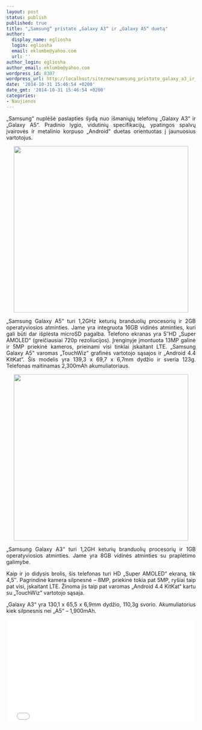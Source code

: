```yaml
---
layout: post
status: publish
published: true
title: "„Samsung“ pristato „Galaxy A3“ ir „Galaxy A5“ duetą"
author:
  display_name: egliosha
  login: egliosha
  email: eklumbe@yahoo.com
  url: ''
author_login: egliosha
author_email: eklumbe@yahoo.com
wordpress_id: 8307
wordpress_url: http://localhost/site/new/samsung_pristato_galaxy_a3_ir_galaxy_a5_dueta/
date: '2014-10-31 15:46:54 +0200'
date_gmt: '2014-10-31 15:46:54 +0200'
categories:
- Naujienos
---
```

<p style="text-align: justify;">
	&bdquo;Samsung&ldquo; nuplė&scaron;ė paslapties &scaron;ydą nuo i&scaron;maniųjų telefonų &bdquo;Galaxy A3&ldquo; ir &bdquo;Galaxy A5&ldquo;. Pradinio lygio, vidutinių specifikacijų, ypatingos spalvų įvairovės ir metalinio korpuso &bdquo;Android&ldquo; duetas orientuotas į jaunuosius vartotojus.</p>
<p style="text-align: center;">
	<a href="http://technews.lt/userfiles/samsung galaxy a5.jpg"><img alt="" src="http://technews.lt/userfiles/samsung galaxy a5.jpg" style="width: 464px; height: 443px;" /></a></p>
<p style="text-align: justify;">
	&bdquo;Samsung Galaxy A5&ldquo; turi 1,2GHz keturių branduolių procesorių ir 2GB operatyviosios atminties. Jame yra integruota 16GB vidinės atminties, kuri gali būti dar i&scaron;plėsta microSD pagalba. Telefono ekranas yra 5&Prime;HD &bdquo;Super AMOLED&ldquo; (greičiausiai 720p rezoliucijos). Įrenginyje įmontuota 13MP galinė ir 5MP priekinė kameros, prieinami visi tinklai įskaitant LTE. &bdquo;Samsung Galaxy A5&ldquo; varomas &bdquo;TouchWiz&ldquo; grafinės vartotojo sąsajos ir &bdquo;Android 4.4 KitKat&ldquo;. &Scaron;is modelis yra 139,3 x 69,7 x 6,7mm dydžio ir sveria 123g. Telefonas maitinamas 2,300mAh akumuliatoriaus.</p>
<p style="text-align: center;">
	<a href="http://technews.lt/userfiles/samsung galaxy a3.jpg"><img alt="" src="http://technews.lt/userfiles/samsung galaxy a3.jpg" style="width: 464px; height: 443px;" /></a></p>
<p style="text-align: justify;">
	&bdquo;Samsung Galaxy A3&ldquo; turi 1,2GH keturių branduolių procesorių ir 1GB operatyviosios atminties. Jame yra 8GB vidinės atminties su praplėtimo galimybe.</p>
<p style="text-align: justify;">
	Kaip ir jo didysis brolis, &scaron;is telefonas turi HD &bdquo;Super AMOLED&ldquo; ekraną, tik 4,5&Prime;. Pagrindinė kamera silpnesnė &ndash; 8MP, priekinė tokia pat 5MP, ry&scaron;iai taip pat visi, įskaitant LTE. Žinoma jis taip pat varomas &bdquo;Android 4.4 KitKat&ldquo; kartu su &bdquo;TouchWiz&ldquo; vartotojo sąsaja.</p>
<p style="text-align: justify;">
	&bdquo;Galaxy A3&ldquo; yra 130,1 x 65,5 x 6,9mm dydžio, 110,3g svorio. Akumuliatorius kiek silpnesnis nei &bdquo;A5&ldquo; &ndash; 1,900mAh.</p>
<p style="text-align: center;">
	&nbsp;<iframe allowfullscreen="" frameborder="0" height="281" src="//www.youtube.com/embed/m1uzXBo_VPQ" width="500"></iframe></p>

